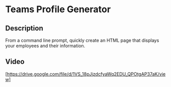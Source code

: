 # Teams Profile Generator

## Description

From a command line prompt, quickly create an HTML page that displays your employees and their information.

## Video

[https://drive.google.com/file/d/1VS_18pJjzdcfyaWq2EDU_QPOtgAP37aK/view]
